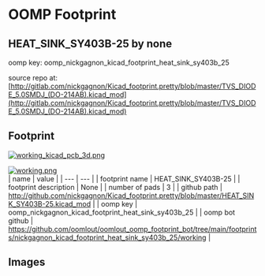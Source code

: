 # OOMP Footprint  
## HEAT_SINK_SY403B-25  by none  
  
oomp key: oomp_nickgagnon_kicad_footprint_heat_sink_sy403b_25  
  
source repo at: [http://gitlab.com/nickgagnon/Kicad_footprint.pretty/blob/master/TVS_DIODE_5.0SMDJ_(DO-214AB).kicad_mod](http://gitlab.com/nickgagnon/Kicad_footprint.pretty/blob/master/TVS_DIODE_5.0SMDJ_(DO-214AB).kicad_mod)  
## Footprint  
  
[![working_kicad_pcb_3d.png](working_kicad_pcb_3d_600.png)](working_kicad_pcb_3d.png)  
  
[![working.png](working_600.png)](working.png)  
| name | value | 
| --- | --- | 
| footprint name | HEAT_SINK_SY403B-25 | 
| footprint description | None | 
| number of pads | 3 | 
| github path | http://github.com/nickgagnon/Kicad_footprint.pretty/blob/master/HEAT_SINK_SY403B-25.kicad_mod | 
| oomp key | oomp_nickgagnon_kicad_footprint_heat_sink_sy403b_25 | 
| oomp bot github | https://github.com/oomlout/oomlout_oomp_footprint_bot/tree/main/footprints/nickgagnon_kicad_footprint_heat_sink_sy403b_25/working | 
## Images  
